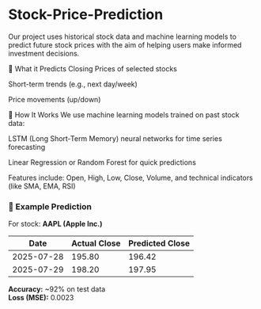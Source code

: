 # Stock-Price-Prediction
Our project uses historical stock data and machine learning models to predict future stock prices with the aim of helping users make informed investment decisions.

🔮 What it Predicts
Closing Prices of selected stocks

Short-term trends (e.g., next day/week)

Price movements (up/down)

🧠 How It Works
We use machine learning models trained on past stock data:

LSTM (Long Short-Term Memory) neural networks for time series forecasting

Linear Regression or Random Forest for quick predictions

Features include: Open, High, Low, Close, Volume, and technical indicators (like SMA, EMA, RSI)

### 🧪 Example Prediction  
For stock: **AAPL (Apple Inc.)**

| Date       | Actual Close | Predicted Close |
|------------|--------------|-----------------|
| 2025-07-28 | 195.80       | 196.42          |
| 2025-07-29 | 198.20       | 197.95          |

**Accuracy:** ~92% on test data  
**Loss (MSE):** 0.0023

